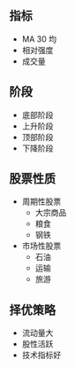 ## 指标

- MA 30 均
- 相对强度
- 成交量

## 阶段

- 底部阶段
- 上升阶段
- 顶部阶段
- 下降阶段

## 股票性质

- 周期性股票
	- 大宗商品
	- 粮食
	- 钢铁
- 市场性股票
	- 石油
	- 运输
	- 旅游

## 择优策略

- 流动量大
- 股性活跃
- 技术指标好
